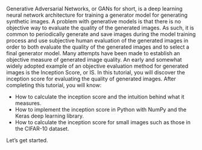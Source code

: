 Generative Adversarial Networks, or GANs for short, is a deep learning neural network architecture for training a generator model for generating synthetic images. A problem with generative
models is that there is no objective way to evaluate the quality of the generated images. As
such, it is common to periodically generate and save images during the model training process
and use subjective human evaluation of the generated images in order to both evaluate the
quality of the generated images and to select a final generator model. Many attempts have been
made to establish an objective measure of generated image quality. An early and somewhat
widely adopted example of an objective evaluation method for generated images is the Inception
Score, or IS. In this tutorial, you will discover the inception score for evaluating the quality of
generated images. After completing this tutorial, you will know:
- How to calculate the inception score and the intuition behind what it measures.
- How to implement the inception score in Python with NumPy and the Keras deep learning
library.
- How to calculate the inception score for small images such as those in the CIFAR-10
dataset.

Let’s get started.
